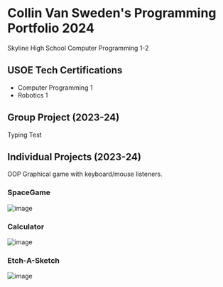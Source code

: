 # Collin Van Sweden's Programming Portfolio 2024
Skyline High School Computer Programming 1-2
## USOE Tech Certifications
* Computer Programming 1
* Robotics 1

## Group Project (2023-24)
Typing Test
## Individual Projects (2023-24)
OOP Graphical game with keyboard/mouse listeners.

### SpaceGame
![image](https://github.com/Collinvans/programmingportfolio/assets/158333166/62054a33-8bf4-4bb6-8e34-2be625e03f4e)

### Calculator
![image](https://github.com/Collinvans/programmingportfolio/assets/158333166/f0decade-697a-4ea3-ab5b-0986548bd88d)

### Etch-A-Sketch
![image](https://github.com/Collinvans/programmingportfolio/assets/158333166/dd094fdc-44a8-4fb2-a7dd-870b959fe004)

